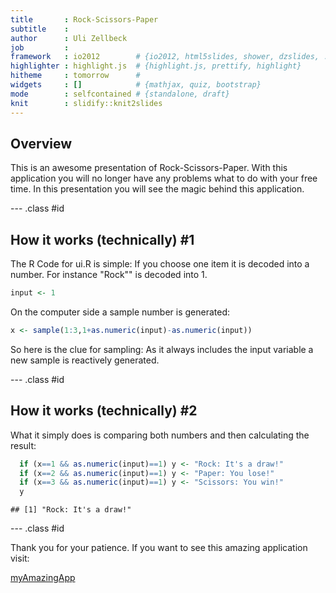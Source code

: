 ```yaml
---
title       : Rock-Scissors-Paper
subtitle    : 
author      : Uli Zellbeck
job         : 
framework   : io2012        # {io2012, html5slides, shower, dzslides, ...}
highlighter : highlight.js  # {highlight.js, prettify, highlight}
hitheme     : tomorrow      # 
widgets     : []            # {mathjax, quiz, bootstrap}
mode        : selfcontained # {standalone, draft}
knit        : slidify::knit2slides
---
```


## Overview

This is an awesome presentation of Rock-Scissors-Paper.
With this application you will no longer have any problems what to do with your free time.
In this presentation you will see the magic behind this application.

--- .class #id 

## How it works (technically) #1

The R Code for ui.R is simple:
If you choose one item it is decoded into a number. For instance "Rock"" is decoded into 1.


```r
input <- 1
```

On the computer side a sample number is generated:


```r
x <- sample(1:3,1+as.numeric(input)-as.numeric(input))
```

So here is the clue for sampling:
As it always includes the input variable a new sample is reactively generated.

--- .class #id 

## How it works (technically) #2

What it simply does is comparing both numbers and then calculating the result:


```r
  if (x==1 && as.numeric(input)==1) y <- "Rock: It's a draw!"
  if (x==2 && as.numeric(input)==1) y <- "Paper: You lose!"
  if (x==3 && as.numeric(input)==1) y <- "Scissors: You win!"
  y
```

```
## [1] "Rock: It's a draw!"
```

--- .class #id

Thank you for your patience.
If you want to see this amazing application visit:

 [myAmazingApp](http://ulizellbeck.shinyapps.io/assignment/)
